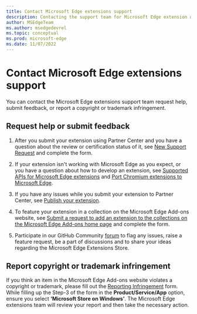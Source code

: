 ```yaml
---
title: Contact Microsoft Edge extensions support
description: Contacting the support team for Microsoft Edge extension development.
author: MSEdgeTeam
ms.author: msedgedevrel
ms.topic: conceptual
ms.prod: microsoft-edge
ms.date: 11/07/2022
---
```

# Contact Microsoft Edge extensions support

You can contact the Microsoft Edge extensions support team request help, submit feedback, or report a copyright or trademark infringement.

<!-- ====================================================================== -->
## Request help or submit feedback

1.  After you submit your extension using Partner Center and you have a question about the review or certification status of it, see [New Support Request](https://support.microsoft.com/supportrequestform/e7a381be-9c9a-fafb-ed76-262bc93fd9e4) and complete the form.

1.  If your extension isn't working with Microsoft Edge as you expect, or you have a question about how to develop an extension, see [Supported APIs for Microsoft Edge extensions](../developer-guide/api-support.md) and [Port Chromium extensions to Microsoft Edge](../developer-guide/port-chrome-extension.md).

1.  If you have any issues while you submit your extension to Partner Center, see [Publish your extension](publish-extension.md).

1.  To feature your extension in a collection on the Microsoft Edge Add-ons website, see [Submit a request to add an extension to the collections on the Microsoft Edge Add-ons home page](https://forms.office.com/Pages/ResponsePage.aspx?id=v4j5cvGGr0GRqy180BHbRw01UwyBfAxNna_1ZkP3X2VUN0lBSU1YMEU3VFY0VURRODEwSjgwU00yRy4u) and complete the form.

1.  Participate in our GitHub Community [forum](https://github.com/microsoft/MicrosoftEdge-Extensions/discussions) to flag any issues, raise a feature request, be a part of discussions and to share your ideas regarding the Microsoft Edge Extensions Store.


<!-- ====================================================================== -->
## Report copyright or trademark infringement

If you think an item in the Microsoft Edge Add-ons website violates a copyright or trademark, please fill out the [Reporting Infringement](https://www.microsoft.com/en-us/concern/dmca) form. While filling up the Step-3 of the form in the **Product/Service/App** option, ensure you select **‘Microsoft Store on Windows’**. The Microsoft Edge extensions team will review your report and then take the necessary action.